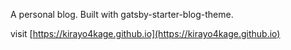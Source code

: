 A personal blog. Built with gatsby-starter-blog-theme.

visit [https://kirayo4kage.github.io](https://kirayo4kage.github.io)
